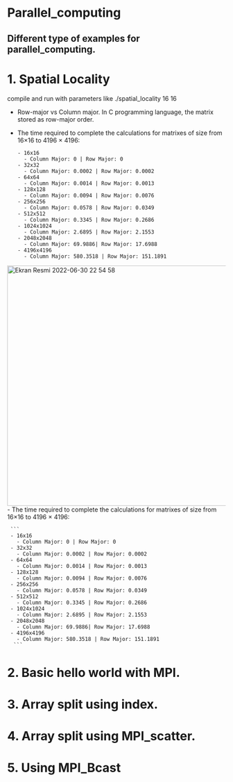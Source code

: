 # Parallel_computing
## Different type of examples for parallel_computing.
# 1. Spatial Locality
compile and run with parameters like ./spatial_locality 16 16
   - Row-major vs Column major. In C programming language, the matrix stored as row-major order.
   - The time required to complete the calculations for matrixes of size from 16×16 to
4196 × 4196:
     
     ```
     - 16x16
       - Column Major: 0 | Row Major: 0
     - 32x32
       - Column Major: 0.0002 | Row Major: 0.0002
     - 64x64
       - Column Major: 0.0014 | Row Major: 0.0013
     - 128x128
       - Column Major: 0.0094 | Row Major: 0.0076
     - 256x256
       - Column Major: 0.0578 | Row Major: 0.0349
     - 512x512
       - Column Major: 0.3345 | Row Major: 0.2686
     - 1024x1024
       - Column Major: 2.6895 | Row Major: 2.1553
     - 2048x2048
       - Column Major: 69.9886| Row Major: 17.6988
     - 4196x4196
       - Column Major: 580.3518 | Row Major: 151.1891
       ```
       
<img width="553" alt="Ekran Resmi 2022-06-30 22 54 58" src="https://user-images.githubusercontent.com/58150504/176765591-e4fc666d-51b4-4724-8df2-34117ef3ce93.png">
    - The time required to complete the calculations for matrixes of size from 16×16 to
4196 × 4196:
     
     ```
     - 16x16
       - Column Major: 0 | Row Major: 0
     - 32x32
       - Column Major: 0.0002 | Row Major: 0.0002
     - 64x64
       - Column Major: 0.0014 | Row Major: 0.0013
     - 128x128
       - Column Major: 0.0094 | Row Major: 0.0076
     - 256x256
       - Column Major: 0.0578 | Row Major: 0.0349
     - 512x512
       - Column Major: 0.3345 | Row Major: 0.2686
     - 1024x1024
       - Column Major: 2.6895 | Row Major: 2.1553
     - 2048x2048
       - Column Major: 69.9886| Row Major: 17.6988
     - 4196x4196
       - Column Major: 580.3518 | Row Major: 151.1891
      ```
# 2. Basic hello world with MPI.

# 3. Array split using index.
# 4. Array split using MPI_scatter.
# 5. Using MPI_Bcast
